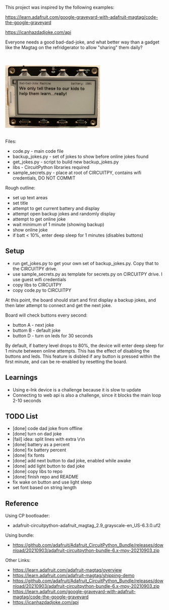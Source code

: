 
This project was inspired by the following examples:

https://learn.adafruit.com/google-graveyard-with-adafruit-magtag/code-the-google-graveyard<br>

https://icanhazdadjoke.com/api<br>


Everyone needs a good bad-dad-joke, and what better way than a gadget like the Magtag on 
the refridgerator to allow "sharing" them daily?

<br>
<br>
<img src="./machine1.jpg" width="300">
<br>
<br>

Files:
- code.py - main code file
- backup_jokes.py - set of jokes to show before online jokes found
- get_jokes.py - script to build new backup_jokes.py
- libs - CircuitPython libraries required
- sample_secrets.py - place at root of CIRCUITPY, contains wifi credentials, DO NOT COMMIT

Rough outline:
- set up text areas
- set title
- attempt to get current battery and display
- attempt open backup jokes and randomly display
- attempt to get online joke
- wait minimum of 1 minute (showing backup)
- show online joke
- if batt < 10%, enter deep sleep for 1 minutes (disables buttons)

## Setup

- run get_jokes.py to get your own set of backup_jokes.py.  Copy that to the CIRCUITPY drive.  
- use sample_secrets.py as template for secrets.py on CIRCUITPY drive.  I use guest wifi credentials
- copy libs to CIRCUITPY
- copy code.py to CIRCUITPY

At this point, the board should start and first display a backup jokes, and then later attempt to connect
and get  the next joke.

Board will check buttons every second:

- button A - next joke
- buttom B - default joke 
- button D - turn on leds for 30 seconds

By default, if battery level drops to 80%, the device will enter deep sleep for 1 minute between online attempts. This has
the effect of disabling the buttons and leds.  This feature is disbled if any button is pressed within the first minute, and 
can be re-enabled by resetting the board.


## Learnings

- Using e-Ink device is a challenge because it is slow to update
- Connecting to web api is also a challenge, since it blocks the main loop 2-10 seconds

## TODO List

- [done] code dad joke from offline
- [done] turn on dad joke
- [fail] idea: split lines with extra \r\n
- [done] battery as a percent
- [done] fix battery percent
- [done] fix fonts
- [done] add next button to dad joke, enabled while awake
- [done] add light button to dad joke
- [done] copy libs to repo
- [done] finish repo and README
- fix wake on button and use light sleep
- set font based on string length

## Reference

Using CP bootloader:
- adafruit-circuitpython-adafruit_magtag_2.9_grayscale-en_US-6.3.0.uf2

Using bundle:
- https://github.com/adafruit/Adafruit_CircuitPython_Bundle/releases/download/20210903/adafruit-circuitpython-bundle-6.x-mpy-20210903.zip

Other Links:
- https://learn.adafruit.com/adafruit-magtag/overview
- https://learn.adafruit.com/adafruit-magtag/shipping-demo
- https://github.com/adafruit/Adafruit_CircuitPython_Bundle/releases/download/20210903/adafruit-circuitpython-bundle-6.x-mpy-20210903.zip
- https://learn.adafruit.com/google-graveyard-with-adafruit-magtag/code-the-google-graveyard
- https://icanhazdadjoke.com/api
